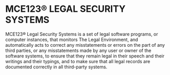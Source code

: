 # MCE123® LEGAL SECURITY SYSTEMS
MCE123® Legal Security Systems is a set of legal software programs, or computer instances, that monitors The Legal Environment, and automatically acts to correct any misstatements or errors on the part of any third parties, or any misstatements made by any user or owner of the software systems, to ensure that they remain legal in their speech and their writings and their typings, and to make sure that all legal records are documented correctly in all third-party systems.
